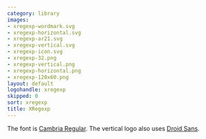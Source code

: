 ```yaml
---
category: library
images:
- xregexp-wordmark.svg
- xregexp-horizontal.svg
- xregexp-ar21.svg
- xregexp-vertical.svg
- xregexp-icon.svg
- xregexp-32.png
- xregexp-vertical.png
- xregexp-horizontal.png
- xregexp-120x60.png
layout: default
logohandle: xregexp
skipped: 0
sort: xregexp
title: XRegexp
---
```


The font is [Cambria Regular](http://www.myfonts.com/fonts/ascender/cambria/regular/?refby=hackerlogos).
The vertical logo also uses [Droid Sans](http://www.myfonts.com/fonts/ascender/droid-sans-pro/bold/?refby=hackerlogos).